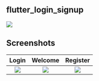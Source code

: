 ## flutter_login_signup 

<img src="https://mir-s3-cdn-cf.behance.net/project_modules/2800_opt_1/a0690a86011377.5d9df2afceda1.png"  /> 



## Screenshots

Login               |  Welcome  |  Register
:-------------------------:|:-------------------------:|:-------------------------:
![](https://github.com/TheAlphamerc/flutter_login_signup/blob/master/screenshots/screenshot_2.jpg?raw=true)|![](https://github.com/TheAlphamerc/flutter_login_signup/blob/master/screenshots/screenshot_1.jpg?raw=true)|![](https://github.com/TheAlphamerc/flutter_login_signup/blob/master/screenshots/screenshot_3.jpg?raw=true) 






